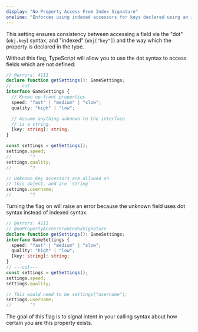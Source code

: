 ```yaml
---
display: "No Property Access From Index Signature"
oneline: "Enforces using indexed accessors for keys declared using an indexed type."
---
```


This setting ensures consistency between accessing a field via the "dot" (`obj.key`) syntax, and "indexed" (`obj["key"]`) and the way which the property is declared in the type.

Without this flag, TypeScript will allow you to use the dot syntax to access fields which are not defined:

```ts twoslash
// @errors: 4111
declare function getSettings(): GameSettings;
// ---cut---
interface GameSettings {
  // Known up-front properties
  speed: "fast" | "medium" | "slow";
  quality: "high" | "low";

  // Assume anything unknown to the interface
  // is a string.
  [key: string]: string;
}

const settings = getSettings();
settings.speed;
//       ^?
settings.quality;
//       ^?

// Unknown key accessors are allowed on
// this object, and are `string`
settings.username;
//       ^?
```

Turning the flag on will raise an error because the unknown field uses dot syntax instead of indexed syntax.

```ts twoslash
// @errors: 4111
// @noPropertyAccessFromIndexSignature
declare function getSettings(): GameSettings;
interface GameSettings {
  speed: "fast" | "medium" | "slow";
  quality: "high" | "low";
  [key: string]: string;
}
// ---cut---
const settings = getSettings();
settings.speed;
settings.quality;

// This would need to be settings["username"];
settings.username;
//       ^?
```

The goal of this flag is to signal intent in your calling syntax about how certain you are this property exists.
